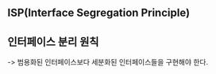 ## ISP(Interface Segregation Principle)
## 인터페이스 분리 원칙
-> 범용화된 인터페이스보다 세분화된 인터페이스들을 구현해야 한다.<br>



